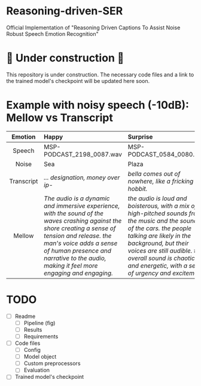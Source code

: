 # Reasoning-driven-SER
Official Implementation of "Reasoning Driven Captions To Assist Noise Robust Speech Emotion Recognition"

# 🚧 Under construction 🚧
This repository is under construction. The necessary code files and a link to the trained model's checkpoint will be updated here soon.


# Example with noisy speech (-10dB): Mellow vs Transcript
| Emotion     | Happy   | Surprise |
| :-------:   | :------   | :-------   |
| Speech      | MSP-PODCAST_2198_0087.wav | MSP-PODCAST_0584_0080.wav | 
| Noise       | Sea    |  Plaza |
| Transcript  | *... designation, money over ip-*  | *bella comes out of nowhere, like a fricking hobbit.*  |
| Mellow      | *The audio is a dynamic and immersive experience, with the sound of the waves crashing against the shore creating a sense of tension and release. the man's voice adds a sense of human presence and narrative to the audio, making it feel more engaging and engaging.*   | *the audio is loud and boisterous, with a mix of high-pitched sounds from the music and the sounds of the cars. the people talking are likely in the background, but their voices are still audible. the overall sound is chaotic and energetic, with a sense of urgency and excitement*  |

# TODO
- [ ] Readme
  - [ ] Pipeline (fig)
  - [ ] Results
  - [ ] Requirements
- [ ] Code files
  - [ ] Config
  - [ ] Model object
  - [ ] Custom preprocessors
  - [ ] Evaluation
- [ ] Trained model's checkpoint 
